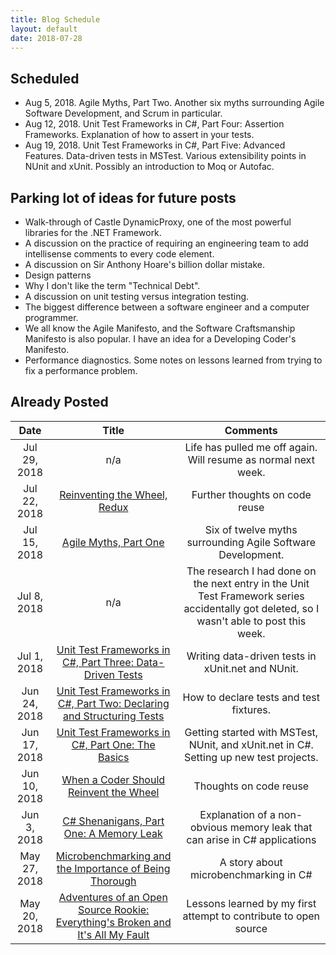 ```yaml
---
title: Blog Schedule
layout: default
date: 2018-07-28
---
```


## Scheduled

- Aug 5, 2018. Agile Myths, Part Two. Another six myths surrounding Agile Software Development, and Scrum in particular.
- Aug 12, 2018. Unit Test Frameworks in C#, Part Four: Assertion Frameworks. Explanation of how to assert in your tests.
- Aug 19, 2018. Unit Test Frameworks in C#, Part Five: Advanced Features. Data-driven tests in MSTest. Various extensibility points in NUnit and xUnit. Possibly an introduction to Moq or Autofac.

## Parking lot of ideas for future posts

- Walk-through of Castle DynamicProxy, one of the most powerful libraries for the .NET Framework.
- A discussion on the practice of requiring an engineering team to add intellisense comments to every code element.
- A discussion on Sir Anthony Hoare's billion dollar mistake.
- Design patterns
- Why I don't like the term "Technical Debt".
- A discussion on unit testing versus integration testing.
- The biggest difference between a software engineer and a computer programmer.
- We all know the Agile Manifesto, and the Software Craftsmanship Manifesto is also popular. I have an idea for a Developing Coder's Manifesto.
- Performance diagnostics. Some notes on lessons learned from trying to fix a performance problem.

## Already Posted

| Date | Title | Comments |
| :---: | :---:| :---:|
| Jul 29, 2018 | n/a | Life has pulled me off again. Will resume as normal next week. |
| Jul 22, 2018 | [Reinventing the Wheel, Redux](https://medium.com/@kanders84152/reinventing-the-wheel-redux-33cdd4f2bb87) | Further thoughts on code reuse |
| Jul 15, 2018 | [Agile Myths, Part One](https://thedevelopingcoder.com/2018/07/16/agile-myths-part-one/) | Six of twelve myths surrounding Agile Software Development. |
| Jul 8, 2018 | n/a | The research I had done on the next entry in the Unit Test Framework series accidentally got deleted, so I wasn't able to post this week. |
| Jul 1, 2018 | [Unit Test Frameworks in C#, Part Three: Data-Driven Tests](https://thedevelopingcoder.com/2018/07/03/unit-test-frameworks-in-c-part-three-data-driven-tests/) | Writing data-driven tests in xUnit.net and NUnit. |
| Jun 24, 2018 | [Unit Test Frameworks in C#, Part Two: Declaring and Structuring Tests](https://thedevelopingcoder.com/2018/06/25/unit-test-frameworks-in-c-part-two-declaring-and-structuring-tests/) | How to declare tests and test fixtures. |
| Jun 17, 2018 | [Unit Test Frameworks in C#, Part One: The Basics](https://thedevelopingcoder.com/2018/06/18/unit-test-frameworks-in-c-part-one-the-basics/) | Getting started with MSTest, NUnit, and xUnit.net in C#. Setting up new test projects. |
| Jun 10, 2018 | [When a Coder Should Reinvent the Wheel](https://medium.com/@kanders84152/when-a-coder-should-reinvent-the-wheel-56f353d9429a) | Thoughts on code reuse |
| Jun 3, 2018 | [C# Shenanigans, Part One: A Memory Leak](https://thedevelopingcoder.com/2018/06/04/c-shenanigans-part-one-a-memory-leak/) | Explanation of a non-obvious memory leak that can arise in C# applications |
| May 27, 2018 | [Microbenchmarking and the Importance of Being Thorough](https://thedevelopingcoder.com/2018/05/28/microbenchmarking-and-the-importance-of-being-thorough/) | A story about microbenchmarking in C# |
| May 20, 2018 | [Adventures of an Open Source Rookie: Everything's Broken and It's All My Fault](https://thedevelopingcoder.com/2018/05/21/first-blog-post/) | Lessons learned by my first attempt to contribute to open source |
